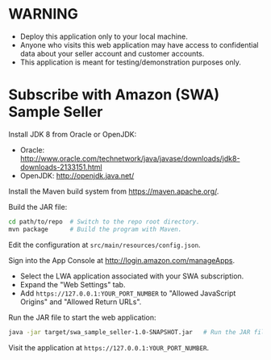 # WARNING

* Deploy this application only to your local machine.
* Anyone who visits this web application may have access to confidential data about your seller account and customer accounts.
* This application is meant for testing/demonstration purposes only.

# Subscribe with Amazon (SWA) Sample Seller

Install JDK 8 from Oracle or OpenJDK:

* Oracle: http://www.oracle.com/technetwork/java/javase/downloads/jdk8-downloads-2133151.html
* OpenJDK: http://openjdk.java.net/

Install the Maven build system from https://maven.apache.org/.

Build the JAR file:

```bash
cd path/to/repo  # Switch to the repo root directory.
mvn package      # Build the program with Maven.
```

Edit the configuration at `src/main/resources/config.json`.

Sign into the App Console at http://login.amazon.com/manageApps.

* Select the LWA application associated with your SWA subscription.
* Expand the "Web Settings" tab.
* Add `https://127.0.0.1:YOUR_PORT_NUMBER` to "Allowed JavaScript Origins" and "Allowed Return URLs".

Run the JAR file to start the web application:

```bash
java -jar target/swa_sample_seller-1.0-SNAPSHOT.jar   # Run the JAR file.
```

Visit the application at `https://127.0.0.1:YOUR_PORT_NUMBER`.
